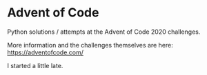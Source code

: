# Advent of Code

Python solutions / attempts at the Advent of Code 2020 challenges.

More information and the challenges themselves are here: https://adventofcode.com/

I started a little late.
